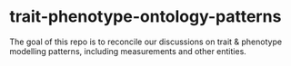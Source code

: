 # trait-phenotype-ontology-patterns
The goal of this repo is to reconcile our discussions on trait &amp; phenotype modelling patterns, including measurements and other entities.

